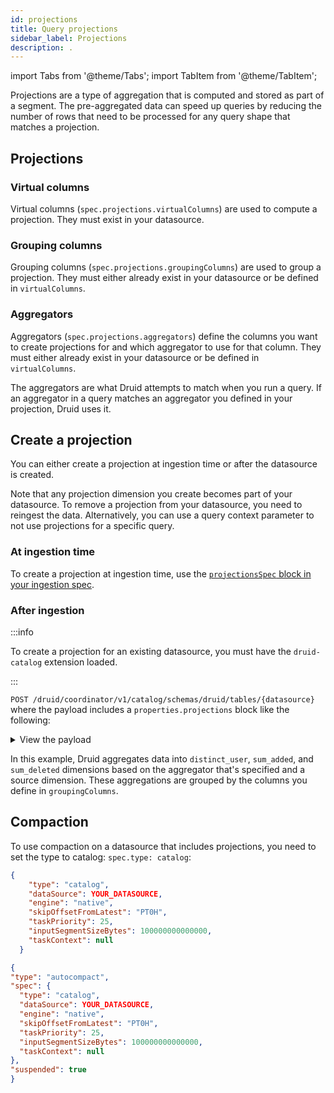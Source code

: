 ```yaml
---
id: projections
title: Query projections
sidebar_label: Projections
description: .
---
```


import Tabs from '@theme/Tabs';
import TabItem from '@theme/TabItem';

<!--
  ~ Licensed to the Apache Software Foundation (ASF) under one
  ~ or more contributor license agreements.  See the NOTICE file
  ~ distributed with this work for additional information
  ~ regarding copyright ownership.  The ASF licenses this file
  ~ to you under the Apache License, Version 2.0 (the
  ~ "License"); you may not use this file except in compliance
  ~ with the License.  You may obtain a copy of the License at
  ~
  ~   http://www.apache.org/licenses/LICENSE-2.0
  ~
  ~ Unless required by applicable law or agreed to in writing,
  ~ software distributed under the License is distributed on an
  ~ "AS IS" BASIS, WITHOUT WARRANTIES OR CONDITIONS OF ANY
  ~ KIND, either express or implied.  See the License for the
  ~ specific language governing permissions and limitations
  ~ under the License.
  -->

Projections are a type of aggregation that is computed and stored as part of a segment. The pre-aggregated data can speed up queries by reducing the number of rows that need to be processed for any query shape that matches a projection. 

## Projections

### Virtual columns

Virtual columns (`spec.projections.virtualColumns`) are used to compute a projection. They must exist in your datasource.

### Grouping columns

Grouping columns (`spec.projections.groupingColumns`) are used to group a projection. They must either already exist in your datasource or be defined in `virtualColumns`.

### Aggregators

Aggregators (`spec.projections.aggregators`) define the columns you want to create projections for and which aggregator to use for that column. They must either already exist in your datasource or be defined in `virtualColumns`.

The aggregators are what Druid attempts to match when you run a query. If an aggregator in a query matches an aggregator you defined in your projection, Druid uses it.

## Create a projection

You can either create a projection at ingestion time or after the datasource is created. 

Note that any projection dimension you create becomes part of your datasource. To remove a projection from your datasource, you need to reingest the data. Alternatively, you can use a query context parameter to not use projections for a specific query.

### At ingestion time

To create a projection at ingestion time, use the [`projectionsSpec` block in your ingestion spec](../ingestion/ingestion-spec.md#projections).

### After ingestion

:::info

To create a projection for an existing datasource, you must have the `druid-catalog` extension loaded.

:::

 `POST /druid/coordinator/v1/catalog/schemas/druid/tables/{datasource}` where the payload includes a `properties.projections` block like the following:

<details>
<summary>View the payload</summary>

```json {11,19,39} showLineNumbers
{
  "type": "datasource",
  "columns": [],
  "properties": {
    "segmentGranularity": "PT1H",
    "projections": [
      {
        "spec": {
          "name": "channel_page_hourly_distinct_user_added_deleted",
          "type": "aggregate",
          "virtualColumns": [
            {
              "type": "expression",
              "name": "__gran",
              "expression": "timestamp_floor(__time, 'PT1H')",
              "outputType": "LONG"
            }
          ],
          "groupingColumns": [
            {
              "type": "long",
              "name": "__gran",
              "multiValueHandling": "SORTED_ARRAY",
              "createBitmapIndex": false
            },
            {
              "type": "string",
              "name": "channel",
              "multiValueHandling": "SORTED_ARRAY",
              "createBitmapIndex": true
            },
            {
              "type": "string",
              "name": "page",
              "multiValueHandling": "SORTED_ARRAY",
              "createBitmapIndex": true
            }
          ],
          "aggregators": [
            {
              "type": "HLLSketchBuild",
              "name": "distinct_users",
              "fieldName": "user",
              "lgK": 12,
              "tgtHllType": "HLL_4"
            },
            {
              "type": "longSum",
              "name": "sum_added",
              "fieldName": "added"
            },
            {
              "type": "longSum",
              "name": "sum_deleted",
              "fieldName": "deleted"
            }
          ]
        }
      }
    ]
  }
}
```

</details>

In this example, Druid aggregates data into `distinct_user`, `sum_added`, and `sum_deleted` dimensions based on the aggregator that's specified and a source dimension. These aggregations are grouped by the columns you define in `groupingColumns`.


## Compaction

To use compaction on a datasource that includes projections, you need to set the type to catalog: `spec.type: catalog`:

<Tabs>
  <TabItem value="Coordinator duties">

```json
{
    "type": "catalog",
    "dataSource": YOUR_DATASOURCE,
    "engine": "native",
    "skipOffsetFromLatest": "PT0H",
    "taskPriority": 25,
    "inputSegmentSizeBytes": 100000000000000,
    "taskContext": null
  }
```

</TabItem>
  <TabItem value="Supervisors"> 
  
  ```json
  {
  "type": "autocompact",
  "spec": {
    "type": "catalog",
    "dataSource": YOUR_DATASOURCE,
    "engine": "native",
    "skipOffsetFromLatest": "PT0H",
    "taskPriority": 25,
    "inputSegmentSizeBytes": 100000000000000,
    "taskContext": null
  },
  "suspended": true
}
```

  </TabItem>
</Tabs>